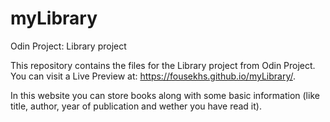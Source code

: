 # myLibrary
Odin Project: Library project

This repository contains the files for the Library project from Odin Project.
You can visit a Live Preview at: https://fousekhs.github.io/myLibrary/.

In this website you can store books along with some basic information (like title, author, year of publication and wether you have read it).
